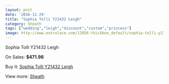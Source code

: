 ```yaml
---
layout: post
date: '2016-11-29'
title: "Sophia Tolli Y21432 Leigh"
category: Sheath
tags: ["wedding","leigh","discount","custom","princess"]
image: http://www.extralace.com/12856-thickbox_default/sophia-tolli-y21432-leigh.jpg
---
```

Sophia Tolli Y21432 Leigh

On Sales: **$471.98**
<a href="https://www.extralace.com/sheath/6049-sophia-tolli-y21432-leigh.html"><amp-img layout="responsive" width="600" height="600" src="//www.extralace.com/12856-thickbox_default/sophia-tolli-y21432-leigh.jpg" alt="Sophia Tolli Y21432 Leigh 0" /></a>
<a href="https://www.extralace.com/sheath/6049-sophia-tolli-y21432-leigh.html"><amp-img layout="responsive" width="600" height="600" src="//www.extralace.com/12857-thickbox_default/sophia-tolli-y21432-leigh.jpg" alt="Sophia Tolli Y21432 Leigh 1" /></a>

Buy it: [Sophia Tolli Y21432 Leigh](https://www.extralace.com/sheath/6049-sophia-tolli-y21432-leigh.html "Sophia Tolli Y21432 Leigh")

View more: [Sheath](https://www.extralace.com/7-sheath "Sheath")